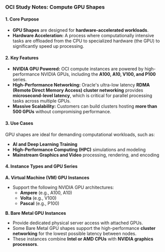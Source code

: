 ### **OCI Study Notes: Compute GPU Shapes**

#### **1. Core Purpose**

*   **GPU Shapes** are designed for **hardware-accelerated workloads**.
*   **Hardware Acceleration:** A process where computationally intensive tasks are offloaded from the CPU to specialized hardware (the GPU) to significantly speed up processing.

#### **2. Key Features**

*   **NVIDIA GPU Powered:** OCI compute instances are powered by high-performance NVIDIA GPUs, including the **A100, A10, V100, and P100** series.
*   **High-Performance Networking:** Oracle's ultra-low latency **RDMA (Remote Direct Memory Access) cluster networking** provides **microsecond-level latency**, which is critical for parallel processing tasks across multiple GPUs.
*   **Massive Scalability:** Customers can build clusters hosting **more than 500 GPUs** without compromising performance.

#### **3. Use Cases**

GPU shapes are ideal for demanding computational workloads, such as:
*   **AI and Deep Learning Training**
*   **High-Performance Computing (HPC)** simulations and modeling
*   **Mainstream Graphics and Video** processing, rendering, and encoding

#### **4. Instance Types and GPU Series**

**A. Virtual Machine (VM) GPU Instances**
*   Support the following NVIDIA GPU architectures:
    *   **Ampere** (e.g., A100, A10)
    *   **Volta** (e.g., V100)
    *   **Pascal** (e.g., P100)

**B. Bare Metal GPU Instances**
*   Provide dedicated physical server access with attached GPUs.
*   Some Bare Metal GPU shapes support the high-performance **cluster networking** for the lowest possible latency between nodes.
*   These instances combine **Intel or AMD CPUs** with **NVIDIA graphics processors**.